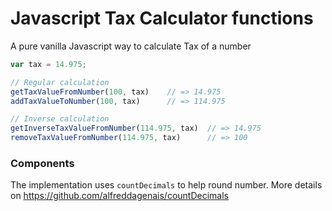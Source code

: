 # Javascript Tax Calculator functions

A pure vanilla Javascript way to calculate Tax of a number

```javascript
var tax = 14.975;

// Regular calculation
getTaxValueFromNumber(100, tax)    // => 14.975
addTaxValueToNumber(100, tax)      // => 114.975

// Inverse calculation
getInverseTaxValueFromNumber(114.975, tax)  // => 14.975
removeTaxValueFromNumber(114.975, tax)      // => 100

```

### Components

The implementation uses `countDecimals` to help round number. More details on https://github.com/alfreddagenais/countDecimals